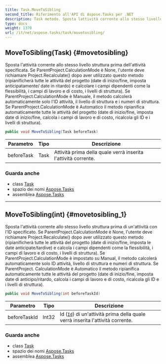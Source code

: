 ```yaml
---
title: Task.MoveToSibling
second_title: Riferimento all'API di Aspose.Tasks per .NET
description: Task metodo. Sposta lattività corrente allo stesso livello struttura prima dellattività specificata. Se ParentProject.CalculationMode è None lutente deve richiamare Project.Recalculate dopo aver utilizzato questo metodo ripianificherà tutte le attività del progetto date di inizio/fine imposta anticipatamente/ date in ritardo e calcolare i campi dipendenti come la flessibilità i campi di lavoro e di costo i livelli di struttura. Se ParentProject.CalculationMode è Manuale il metodo calcolerà automaticamente solo lID attività il livello di struttura e i numeri di struttura. Se ParentProject.CalculationMode è Automatico il metodo ripianifica automaticamente tutte le attività del progetto date di inizio/fine imposta date di inizio/fine calcola i campi di lavoro e di costo ricalcola gli ID e i livelli di struttura.
type: docs
weight: 1370
url: /it/net/aspose.tasks/task/movetosibling/
---
```

## MoveToSibling(Task) {#movetosibling}

Sposta l'attività corrente allo stesso livello struttura prima dell'attività specificata. Se ParentProject.CalculationMode è None, l'utente deve richiamare Project.Recalculate() dopo aver utilizzato questo metodo (ripianificherà tutte le attività del progetto (date di inizio/fine, imposta anticipatamente/ date in ritardo) e calcolare i campi dipendenti come la flessibilità, i campi di lavoro e di costo, i livelli di struttura). Se ParentProject.CalculationMode è Manuale, il metodo calcolerà automaticamente solo l'ID attività, il livello di struttura e i numeri di struttura. Se ParentProject.CalculationMode è Automatico il metodo ripianifica automaticamente tutte le attività del progetto (date di inizio/fine, imposta date di inizio/fine, calcola i campi di lavoro e di costo, ricalcola gli ID e i livelli di struttura).

```csharp
public void MoveToSibling(Task beforeTask)
```

| Parametro | Tipo | Descrizione |
| --- | --- | --- |
| beforeTask | Task | Attività prima della quale verrà inserita l'attività corrente. |

### Guarda anche

* class [Task](../)
* spazio dei nomi [Aspose.Tasks](../../task/)
* assemblea [Aspose.Tasks](../../../)

---

## MoveToSibling(int) {#movetosibling_1}

Sposta l'attività corrente allo stesso livello struttura prima di un'attività con l'ID specificato. Se ParentProject.CalculationMode è None, l'utente deve richiamare Project.Recalculate() dopo aver utilizzato questo metodo (ripianificherà tutte le attività del progetto (date di inizio/fine, imposta le date anticipate/tardive) e calcola i campi dipendenti come la flessibilità, i campi di lavoro e di costo, i livelli di struttura). Se ParentProject.CalculationMode è impostato su Manual, il metodo calcolerà automaticamente solo ID attività, livello di struttura e numeri di struttura. Se ParentProject. CalculationMode è Automatico il metodo ripianifica automaticamente tutte le attività del progetto (date di inizio/fine, imposta date di anticipo/ritardo, calcola i campi di lavoro e di costo, ricalcola gli ID e i livelli di struttura).

```csharp
public void MoveToSibling(int beforeTaskId)
```

| Parametro | Tipo | Descrizione |
| --- | --- | --- |
| beforeTaskId | Int32 | Id ([`Id`](../../tsk/id/)) di un'attività prima della quale verrà inserita l'attività corrente. |

### Guarda anche

* class [Task](../)
* spazio dei nomi [Aspose.Tasks](../../task/)
* assemblea [Aspose.Tasks](../../../)


